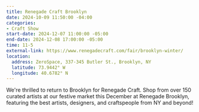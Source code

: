 ```yaml
---
title: Renegade Craft Brooklyn
date: 2024-10-09 11:50:00 -04:00
categories:
- Craft Show
start-date: 2024-12-07 11:00:00 -05:00
end-date: 2024-12-08 17:00:00 -05:00
time: 11-5
external-link: https://www.renegadecraft.com/fair/brooklyn-winter/
location:
  address: ZeroSpace, 337-345 Butler St., Brooklyn, NY
  latitude: 73.9442° W
  longitude: 40.6782° N
---
```


We're thrilled to return to Brooklyn for Renegade Craft. Shop from over 150 curated artists at our festive market this December at Renegade Brooklyn, featuring the best artists, designers, and craftspeople from NY and beyond! 
